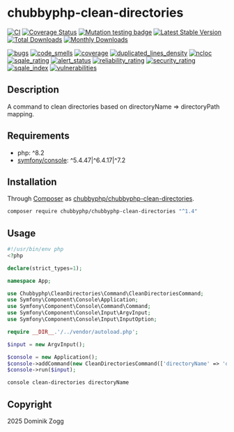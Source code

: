 # chubbyphp-clean-directories

[![CI](https://github.com/chubbyphp/chubbyphp-clean-directories/actions/workflows/ci.yml/badge.svg)](https://github.com/chubbyphp/chubbyphp-clean-directories/actions/workflows/ci.yml)
[![Coverage Status](https://coveralls.io/repos/github/chubbyphp/chubbyphp-clean-directories/badge.svg?branch=master)](https://coveralls.io/github/chubbyphp/chubbyphp-clean-directories?branch=master)
[![Mutation testing badge](https://img.shields.io/endpoint?style=flat&url=https%3A%2F%2Fbadge-api.stryker-mutator.io%2Fgithub.com%2Fchubbyphp%2Fchubbyphp-clean-directories%2Fmaster)](https://dashboard.stryker-mutator.io/reports/github.com/chubbyphp/chubbyphp-clean-directories/master)
[![Latest Stable Version](https://poser.pugx.org/chubbyphp/chubbyphp-clean-directories/v)](https://packagist.org/packages/chubbyphp/chubbyphp-clean-directories)
[![Total Downloads](https://poser.pugx.org/chubbyphp/chubbyphp-clean-directories/downloads)](https://packagist.org/packages/chubbyphp/chubbyphp-clean-directories)
[![Monthly Downloads](https://poser.pugx.org/chubbyphp/chubbyphp-clean-directories/d/monthly)](https://packagist.org/packages/chubbyphp/chubbyphp-clean-directories)

[![bugs](https://sonarcloud.io/api/project_badges/measure?project=chubbyphp_chubbyphp-clean-directories&metric=bugs)](https://sonarcloud.io/dashboard?id=chubbyphp_chubbyphp-clean-directories)
[![code_smells](https://sonarcloud.io/api/project_badges/measure?project=chubbyphp_chubbyphp-clean-directories&metric=code_smells)](https://sonarcloud.io/dashboard?id=chubbyphp_chubbyphp-clean-directories)
[![coverage](https://sonarcloud.io/api/project_badges/measure?project=chubbyphp_chubbyphp-clean-directories&metric=coverage)](https://sonarcloud.io/dashboard?id=chubbyphp_chubbyphp-clean-directories)
[![duplicated_lines_density](https://sonarcloud.io/api/project_badges/measure?project=chubbyphp_chubbyphp-clean-directories&metric=duplicated_lines_density)](https://sonarcloud.io/dashboard?id=chubbyphp_chubbyphp-clean-directories)
[![ncloc](https://sonarcloud.io/api/project_badges/measure?project=chubbyphp_chubbyphp-clean-directories&metric=ncloc)](https://sonarcloud.io/dashboard?id=chubbyphp_chubbyphp-clean-directories)
[![sqale_rating](https://sonarcloud.io/api/project_badges/measure?project=chubbyphp_chubbyphp-clean-directories&metric=sqale_rating)](https://sonarcloud.io/dashboard?id=chubbyphp_chubbyphp-clean-directories)
[![alert_status](https://sonarcloud.io/api/project_badges/measure?project=chubbyphp_chubbyphp-clean-directories&metric=alert_status)](https://sonarcloud.io/dashboard?id=chubbyphp_chubbyphp-clean-directories)
[![reliability_rating](https://sonarcloud.io/api/project_badges/measure?project=chubbyphp_chubbyphp-clean-directories&metric=reliability_rating)](https://sonarcloud.io/dashboard?id=chubbyphp_chubbyphp-clean-directories)
[![security_rating](https://sonarcloud.io/api/project_badges/measure?project=chubbyphp_chubbyphp-clean-directories&metric=security_rating)](https://sonarcloud.io/dashboard?id=chubbyphp_chubbyphp-clean-directories)
[![sqale_index](https://sonarcloud.io/api/project_badges/measure?project=chubbyphp_chubbyphp-clean-directories&metric=sqale_index)](https://sonarcloud.io/dashboard?id=chubbyphp_chubbyphp-clean-directories)
[![vulnerabilities](https://sonarcloud.io/api/project_badges/measure?project=chubbyphp_chubbyphp-clean-directories&metric=vulnerabilities)](https://sonarcloud.io/dashboard?id=chubbyphp_chubbyphp-clean-directories)

## Description

A command to clean directories based on directoryName => directoryPath mapping.

## Requirements

 * php: ^8.2
 * [symfony/console][2]: ^5.4.47|^6.4.17|^7.2

## Installation

Through [Composer](http://getcomposer.org) as [chubbyphp/chubbyphp-clean-directories][1].

```sh
composer require chubbyphp/chubbyphp-clean-directories "^1.4"
```

## Usage

```php
#!/usr/bin/env php
<?php

declare(strict_types=1);

namespace App;

use Chubbyphp\CleanDirectories\Command\CleanDirectoriesCommand;
use Symfony\Component\Console\Application;
use Symfony\Component\Console\Command\Command;
use Symfony\Component\Console\Input\ArgvInput;
use Symfony\Component\Console\Input\InputOption;

require __DIR__.'/../vendor/autoload.php';

$input = new ArgvInput();

$console = new Application();
$console->addCommand(new CleanDirectoriesCommand(['directoryName' => 'directoryPath']));
$console->run($input);
```

```sh
console clean-directories directoryName
```

## Copyright

2025 Dominik Zogg

[1]: https://packagist.org/packages/chubbyphp/chubbyphp-clean-directories
[2]: https://packagist.org/packages/symfony/console
